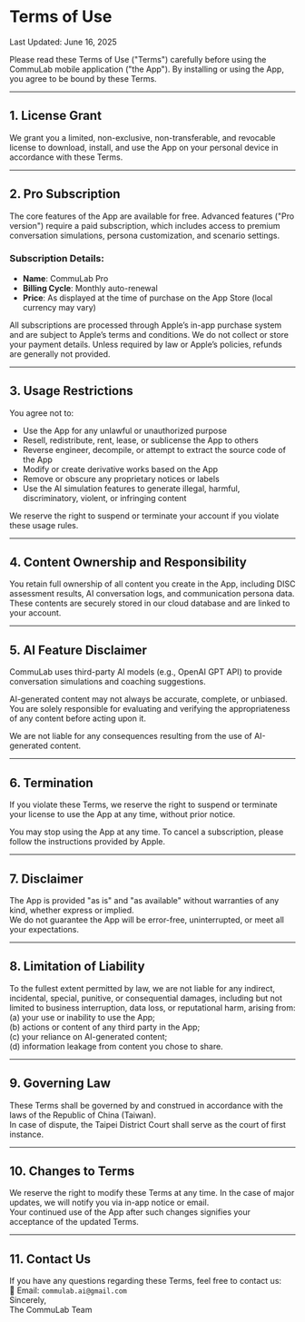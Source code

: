 # Terms of Use  
Last Updated: June 16, 2025  

Please read these Terms of Use ("Terms") carefully before using the CommuLab mobile application ("the App"). By installing or using the App, you agree to be bound by these Terms.

---

## 1. License Grant  

We grant you a limited, non-exclusive, non-transferable, and revocable license to download, install, and use the App on your personal device in accordance with these Terms.

---

## 2. Pro Subscription  

The core features of the App are available for free. Advanced features ("Pro version") require a paid subscription, which includes access to premium conversation simulations, persona customization, and scenario settings.

### Subscription Details:
- **Name**: CommuLab Pro  
- **Billing Cycle**: Monthly auto-renewal  
- **Price**: As displayed at the time of purchase on the App Store (local currency may vary)  

All subscriptions are processed through Apple’s in-app purchase system and are subject to Apple’s terms and conditions. We do not collect or store your payment details. Unless required by law or Apple’s policies, refunds are generally not provided.

---

## 3. Usage Restrictions  

You agree not to:
- Use the App for any unlawful or unauthorized purpose  
- Resell, redistribute, rent, lease, or sublicense the App to others  
- Reverse engineer, decompile, or attempt to extract the source code of the App  
- Modify or create derivative works based on the App  
- Remove or obscure any proprietary notices or labels  
- Use the AI simulation features to generate illegal, harmful, discriminatory, violent, or infringing content  

We reserve the right to suspend or terminate your account if you violate these usage rules.

---

## 4. Content Ownership and Responsibility  

You retain full ownership of all content you create in the App, including DISC assessment results, AI conversation logs, and communication persona data.  
These contents are securely stored in our cloud database and are linked to your account.

---

## 5. AI Feature Disclaimer  

CommuLab uses third-party AI models (e.g., OpenAI GPT API) to provide conversation simulations and coaching suggestions.  

AI-generated content may not always be accurate, complete, or unbiased. You are solely responsible for evaluating and verifying the appropriateness of any content before acting upon it.  

We are not liable for any consequences resulting from the use of AI-generated content.

---

## 6. Termination  

If you violate these Terms, we reserve the right to suspend or terminate your license to use the App at any time, without prior notice.  

You may stop using the App at any time. To cancel a subscription, please follow the instructions provided by Apple.

---

## 7. Disclaimer  

The App is provided "as is" and "as available" without warranties of any kind, whether express or implied.  
We do not guarantee the App will be error-free, uninterrupted, or meet all your expectations.

---

## 8. Limitation of Liability  

To the fullest extent permitted by law, we are not liable for any indirect, incidental, special, punitive, or consequential damages, including but not limited to business interruption, data loss, or reputational harm, arising from:  
(a) your use or inability to use the App;  
(b) actions or content of any third party in the App;  
(c) your reliance on AI-generated content;  
(d) information leakage from content you chose to share.

---

## 9. Governing Law  

These Terms shall be governed by and construed in accordance with the laws of the Republic of China (Taiwan).  
In case of dispute, the Taipei District Court shall serve as the court of first instance.

---

## 10. Changes to Terms  

We reserve the right to modify these Terms at any time. In the case of major updates, we will notify you via in-app notice or email.  
Your continued use of the App after such changes signifies your acceptance of the updated Terms.

---

## 11. Contact Us  

If you have any questions regarding these Terms, feel free to contact us:  
📧 Email: `commulab.ai@gmail.com`  
Sincerely,  
The CommuLab Team